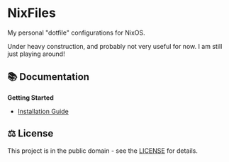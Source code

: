 # NixFiles

My personal "dotfile" configurations for NixOS.

Under heavy construction, and probably not very useful for now.
I am still just playing around!

## 📚 Documentation

**Getting Started**
- [Installation Guide](docs/src/getting_started/install.md)

## ⚖ License

This project is in the public domain - see the [LICENSE](LICENSE.md) for details.
